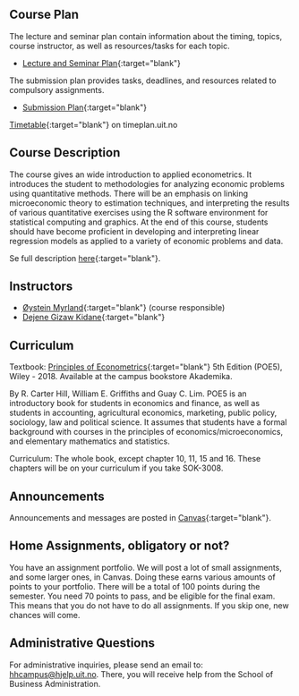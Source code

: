 

## Course Plan

The lecture and seminar plan contain information about the timing, topics, course instructor, as well as resources/tasks for each topic.  
- [Lecture and Seminar Plan](forelesningsplan.html){:target="blank"}

The submission plan provides tasks, deadlines, and resources related to compulsory assignments.  
- [Submission Plan](innleveringer.html){:target="blank"}   

[Timetable](https://timeplan.uit.no/emne_timeplan.php?sem=23h&module[]=SOK-3020-1#week-26){:target="blank"} on timeplan.uit.no


## Course Description 

The course gives an wide introduction to applied econometrics. It introduces the student to methodologies for analyzing economic problems using quantitative methods. There will be an emphasis on linking microeconomic theory to estimation techniques, and interpreting the results of various quantitative exercises using the R software environment for statistical computing and graphics. At the end of this course, students should have become proficient in developing and interpreting linear regression models as applied to a variety of economic problems and data.

Se full description [here](https://uit.no/utdanning/emner/emne/805683/sok-3020){:target="blank"}.


## Instructors

- [Øystein Myrland](https://uit.no/ansatte/oystein.myrland){:target="blank"} (course responsible)
- [Dejene Gizaw Kidane](https://uit.no/ansatte/dejene.g.kidane){:target="blank"}


## Curriculum 

Textbook: [Principles of Econometrics](http://principlesofeconometrics.com/poe5/poe5.html){:target="blank"} 5th Edition (POE5), Wiley - 2018. Available at the campus bookstore Akademika.

By R. Carter Hill, William E. Griffiths and Guay C. Lim. POE5 is an introductory book for students in economics and finance, as well as students in accounting, agricultural economics, marketing, public policy, sociology, law and political science. It assumes that students have a formal background with courses in the principles of economics/microeconomics, and elementary mathematics and statistics.

Curriculum: The whole book, except chapter 10, 11, 15 and 16. These chapters will be on your curriculum if you take SOK-3008.


## Announcements  

Announcements and messages are posted in [Canvas](https://uit.instructure.com/courses/31428){:target="blank"}.


## Home Assignments, obligatory or not?

You have an assignment portfolio. We will post a lot of small assignments, and some larger ones, in Canvas. Doing these earns various amounts of points to your portfolio.
There will be a total of 100 points during the semester. You need 70 points to pass, and be eligible for the final exam. This means that you do not have to do all assignments. If you skip one, new chances will come.


## Administrative Questions

For administrative inquiries, please send an email to: <hhcampus@hjelp.uit.no>. There, you will receive help from the School of Business Administration.

